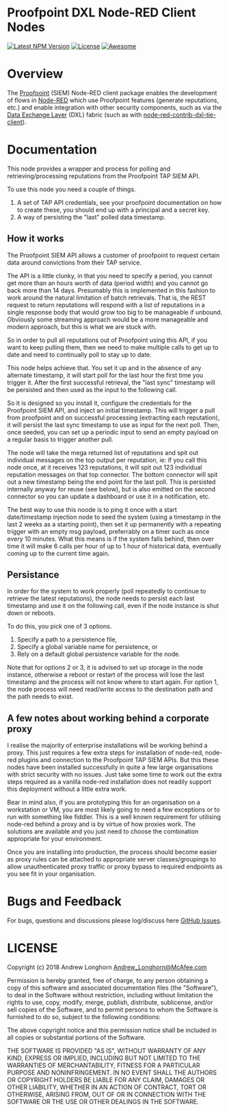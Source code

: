 # Proofpoint DXL Node-RED Client Nodes
[![Latest NPM Version](https://img.shields.io/npm/v/Anamico/node-red-contrib-proofpoint.svg)](https://www.npmjs.com/package/Anamico/node-red-contrib-proofpoint)
[![License](https://img.shields.io/github/license/Anamico/node-red-contrib-proofpoint.svg)](https://github.com/Anamico/node-red-contrib-proofpoint/blob/master/LICENSE)
[![Awesome](https://img.shields.io/badge/awesome-true-green.svg)](https://github.com/Anamico/node-red-contrib-proofpoint)

# Overview

The [Proofpoint](https://www.proofpoint.com/au/products/email-protection)
(SIEM) Node-RED client package enables the development of flows in
[Node-RED](https://nodered.org/) which use Proofpoint features (generate reputations, etc.) and enable integration with other security components, such as via the
[Data Exchange Layer](http://www.mcafee.com/us/solutions/data-exchange-layer.aspx) (DXL) fabric (such as with [node-red-contrib-dxl-tie-client](https://flows.nodered.org/node/@opendxl/node-red-contrib-dxl-tie-client)).

# Documentation

This node provides a wrapper and process for polling and retrieving/processing reputations from the Proofpoint TAP SIEM API.

To use this node you need a couple of things.

1. A set of TAP API credentials, see your proofpoint documentation on how to create these, you should end up with a principal and a secret key.
2. A way of persisting the "last" polled data timestamp.

## How it works

The Proofpoint SIEM API allows a customer of proofpoint to request certain data around convictions from their TAP service.

The API is a little clunky, in that you need to specify a period, you cannot get more than an hours worth of data (period width) and you cannot go back more than 14 days. Presumably this is implemented in this fashion to work around the natural limitation of batch retrievals. That is, the REST request to return reputations will respond with a list of reputations in a single response body that would grow too big to be manageable if unbound. Obviously some streaming approach would be a more manageable and modern approach, but this is what we are stuck with.

So in order to pull all reputations out of Proofpoint using this API, if you want to keep pulling them, then we need to make multiple calls to get up to date and need to continually poll to stay up to date.

This node helps achieve that. You set it up and in the absence of any alternate timestamp, it will start poll for the last hour the first time you trigger it. After the first successful retrieval, the "last sync" timestamp will be persisted and then used as the input to the following call.

So it is designed so you install it, configure the credentials for the Proofpoint SIEM API, and inject an initial timestamp. This will trigger a pull from proofpoint and on successful processing (extracting each reputation), it will persist the last sync timestamp to use as input for the next poll. Then, once seeded, you can set up a periodic input to send an empty payload on a regular basis to trigger another pull.

The node will take the mega returned list of reputations and spit out individual messages on the top output per reputation, ie: if you call this node once, at it receives 123 reputations, it will spit out 123 individual reputation messages on that top connector. The bottom connector will spit out a new timestamp being the end point for the last poll. This is persisted internally anyway for reuse (see below), but is also emitted on the second connector so you can update a dashboard or use it in a notification, etc.

The best way to use this noode is to ping it once with a start date/timestamp injection node to seed the system (using a timestamp in the last 2 weeks as a starting point), then set it up permanently with a repeating trigger with an empty msg payload, preferrably on a timer such as once every 10 minutes. What this means is if the system falls behind, then over time it will make 6 calls per hour of up to 1 hour of historical data, eventually coming up to the current time again.

## Persistance

In order for the system to work properly (poll repeatedly to continue to retrieve the latest reputations), the node needs to persist each last timestamp and use it on the following call, even if the node instance is shut down or reboots.

To do this, you pick one of 3 options.

1. Specify a path to a persistence file,
2. Specify a global variable name for persistence, or
3. Rely on a default global persistence variable for the node.

Note that for options 2 or 3, it is advised to set up storage in the node instance, otherwise a reboot or restart of the process will lose the last timestamp and the process will not know where to start again.
For option 1, the node process will need read/write access to the destination path and the path needs to exist.

## A few notes about working behind a corporate proxy

I realise the majority of enterprise installations will be working behind a proxy. This just requires a few extra steps for installation of node-red, node-red plugins and connection to the Proofpoint TAP SIEM APIs. But this these nodes have been installed successfully in quite a few large organisations with strict security with no issues. Just take some time to work out the extra steps required as a vanilla node-red installation does not readily support this deployment without a little extra work.

Bear in mind also, if you are prototyping this for an organisation on a workstation or VM, you are most likely going to need a few exceptions or to run with something like fiddler. This is a well known requirement for utilising node-red behind a proxy and is by virtue of how proxies work. The solutions are available and you just need to choose the combination appropriate for your environment.

Once you are installing into production, the process should become easier as proxy rules can be attached to appropriate server classes/groupings to allow unauthenticated proxy traffic or proxy bypass to required endpoints as you see fit in your organisation. 

# Bugs and Feedback

For bugs, questions and discussions please log/discuss here 
[GitHub Issues](https://github.com/Anamico/node-red-contrib-proofpoint/issues).

# LICENSE

Copyright (c) 2018 Andrew Longhorn <Andrew_Longhorn@McAfee.com>

Permission is hereby granted, free of charge, to any person obtaining a copy
of this software and associated documentation files (the "Software"), to deal
in the Software without restriction, including without limitation the rights
to use, copy, modify, merge, publish, distribute, sublicense, and/or sell
copies of the Software, and to permit persons to whom the Software is
furnished to do so, subject to the following conditions:

The above copyright notice and this permission notice shall be included in all
copies or substantial portions of the Software.

THE SOFTWARE IS PROVIDED "AS IS", WITHOUT WARRANTY OF ANY KIND, EXPRESS OR
IMPLIED, INCLUDING BUT NOT LIMITED TO THE WARRANTIES OF MERCHANTABILITY,
FITNESS FOR A PARTICULAR PURPOSE AND NONINFRINGEMENT. IN NO EVENT SHALL THE
AUTHORS OR COPYRIGHT HOLDERS BE LIABLE FOR ANY CLAIM, DAMAGES OR OTHER
LIABILITY, WHETHER IN AN ACTION OF CONTRACT, TORT OR OTHERWISE, ARISING FROM,
OUT OF OR IN CONNECTION WITH THE SOFTWARE OR THE USE OR OTHER DEALINGS IN THE
SOFTWARE.
